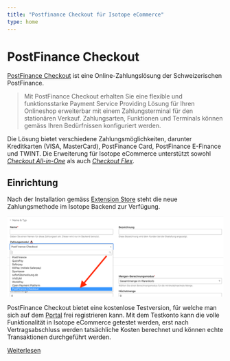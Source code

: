 ```yaml
---
title: "Postfinance Checkout für Isotope eCommerce"
type: home
---
```


# PostFinance Checkout

[PostFinance Checkout][website] ist eine Online-Zahlungslösung der Schweizerischen PostFinance.

> Mit PostFinance Checkout erhalten Sie eine flexible und funktionsstarke Payment Service Providing Lösung für Ihren
> Onlineshop erweiterbar mit einem Zahlungsterminal für den stationären Verkauf. Zahlungsarten, Funktionen und Terminals 
> können gemäss Ihren Bedürfnissen konfiguriert werden.

Die Lösung bietet verschiedene Zahlungsmöglichkeiten, darunter Kreditkarten (VISA, MasterCard), PostFinance Card, 
PostFinance E-Finance und TWINT. Die Erweiterung für Isotope eCommerce unterstützt sowohl [_Checkout All-in-One_][all-in-one] als auch [_Checkout Flex_][flex].


## Einrichtung

Nach der Installation gemäss [Extension Store][install] steht die neue Zahlungsmethode im 
Isotope Backend zur Verfügung.

![Zahlungsmodul auswählen](modul.png)


PostFinance Checkout bietet eine kostenlose Testversion, für welche man sich auf dem [Portal][portal] frei registrieren
kann. Mit dem Testkonto kann die volle Funktionalität in Isotope eCommerce getestet werden, erst nach Vertragsabschluss
werden tatsächliche Kosten berechnet und können echte Transaktionen durchgeführt werden.

[Weiterlesen](./einrichtung/)

[install]: https://extensions.terminal42.ch/de/faq#handorgel3
[website]: https://www.postfinance.ch/de/unternehmen/produkte/einkassieren/onlineshop.html
[all-in-one]: https://www.postfinance.ch/de/unternehmen/produkte/einkassieren/onlineshop/e-payment-all-in-one.html
[flex]: https://www.postfinance.ch/de/unternehmen/produkte/einkassieren/onlineshop/e-payment-flex.html
[portal]: https://checkout.postfinance.ch
